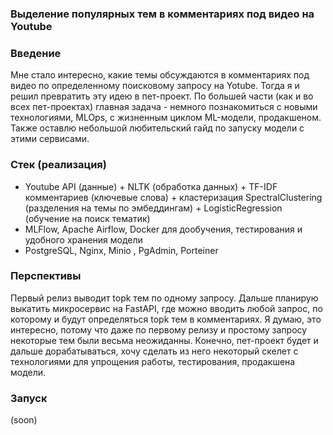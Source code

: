 ### Выделение популярных тем в комментариях под видео на Youtube

### Введение
  Мне стало интересно, какие темы обсуждаются в комментариях под видео по определенному поисковому запросу на Yotube. Тогда я и решил превратить эту идею в пет-проект. По большей части (как и во всех пет-проектах) главная задача - немного познакомиться с новыми технологиями, MLOps, с жизненным циклом ML-модели, продакшеном. Также оставлю небольшой любительский гайд по запуску модели с этими сервисами.

### Стек (реализация)
* Youtube API (данные) + NLTK (обработка данных) + TF-IDF комментариев (ключевые слова) + кластеризация SpectralClustering (разделения на темы по эмбеддингам) + LogisticRegression (обучение на поиск тематик)
* MLFlow, Apache Airflow, Docker для дообучения, тестирования и удобного хранения модели
* PostgreSQL, Nginx, Minio , PgAdmin, Porteiner

### Перспективы
  Первый релиз выводит topk тем по одному запросу. Дальше планирую выкатить микросервис на FastAPI, где можно вводить любой запрос, по которому и будут определяться topk тем в комментариях. Я думаю, это интересно, потому что даже по первому релизу и простому запросу некоторые тем были весьма неожиданны. Конечно, пет-проект будет и дальше дорабатываться, хочу сделать из него некоторый скелет с технологиями для упрощения работы, тестирования, продакшена модели. 

### Запуск 
(soon)
